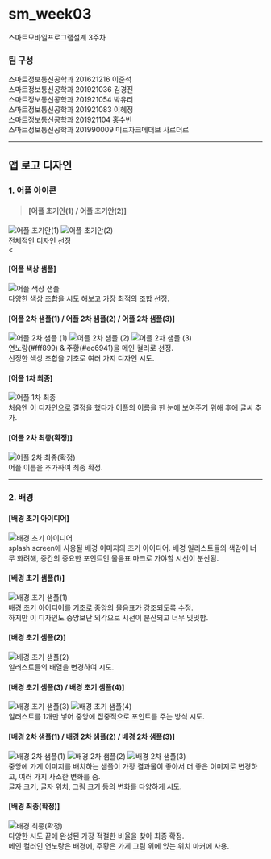 # sm_week03
스마트모바일프로그램설계 3주차   

### 팀 구성   
스마트정보통신공학과 201621216 이준석   
스마트정보통신공학과 201921036 김경진   
스마트정보통신공학과 201921054 박유리   
스마트정보통신공학과 201921083 이혜정   
스마트정보통신공학과 201921104 홍수빈    
스마트정보통신공학과 201990009 미르자크메더브 사르더르    
   ***   

## 앱 로고 디자인   

### 1. 어플 아이콘   

> #### [어플 초기안(1) / 어플 초기안(2)]      
![어플 초기안(1)](https://user-images.githubusercontent.com/57963888/111958615-c84b4800-8b30-11eb-870d-c596e6a05d44.png)
![어플 초기안(2)](https://user-images.githubusercontent.com/57963888/111958632-cd0ffc00-8b30-11eb-9a94-6ccb4842d0fa.png)      
전체적인 디자인 선정   
<
   
#### [어플 색상 샘플]   
![어플 색상 샘플](https://user-images.githubusercontent.com/57963888/111955088-64268500-8b2c-11eb-8ef8-4170db3ed9dc.png)   
다양한 색상 조합을 시도 해보고 가장 최적의 조합 선정.   
   
#### [어플 2차 샘플(1) / 어플 2차 샘플(2) / 어플 2차 샘플(3)]   
![어플 2차 샘플 (1)](https://user-images.githubusercontent.com/57963888/111958676-ddc07200-8b30-11eb-8f56-37f7329436ba.png)
![어플 2차 샘플 (2)](https://user-images.githubusercontent.com/57963888/111958687-e0bb6280-8b30-11eb-9e2b-75e96db1e840.png)
![어플 2차 샘플 (3)](https://user-images.githubusercontent.com/57963888/111958716-e87b0700-8b30-11eb-9b69-753808e385af.png)     
연노랑(#fff899) & 주황(#ec6941)을 메인 컬러로 선정.   
선정한 색상 조합을 기초로 여러 가지 디자인 시도.   
   
#### [어플 1차 최종]   
![어플 1차 최종](https://user-images.githubusercontent.com/57963888/111958768-f92b7d00-8b30-11eb-91d4-57c749b6e3e0.png)   
처음엔 이 디자인으로 결정을 했다가 어플의 이름을 한 눈에 보여주기 위해 후에 글씨 추가.   
   
#### [어플 2차 최종(확정)]   
![어플 2차 최종(확정)](https://user-images.githubusercontent.com/57963888/111958828-0e081080-8b31-11eb-92ba-2386b7edae8f.png)   
어플 이름을 추가하여 최종 확정.   
   
***   

### 2. 배경   

#### [배경 초기 아이디어]   
![배경 초기 아이디어](https://user-images.githubusercontent.com/57963888/111959034-4a3b7100-8b31-11eb-8765-7c07c7e51a3e.png)   
splash screen에 사용될 배경 이미지의 초기 아이디어. 배경 일러스트들의 색감이 너무 화려해, 중간의 중요한 포인트인 물음표 마크로 가야할 시선이 분산됨.   
    
       
#### [배경 초기 샘플(1)]   
![배경 초기 샘플(1)](https://user-images.githubusercontent.com/57963888/111958874-1c562c80-8b31-11eb-8c97-016380803d79.png)   
배경 초기 아이디어를 기초로 중앙의 물음표가 강조되도록 수정.   
하지만 이 디자인도 중앙보단 외각으로 시선이 분산되고 너무 밋밋함.   
   

#### [배경 초기 샘플(2)]   
![배경 초기 샘플(2)](https://user-images.githubusercontent.com/57963888/111958883-1e1ff000-8b31-11eb-8f36-ba3a220dc2ae.png)   
일러스트들의 배열을 변경하여 시도.   
   
   
#### [배경 초기 샘플(3) / 배경 초기 샘플(4)]   
![배경 초기 샘플(3)](https://user-images.githubusercontent.com/57963888/111958889-1fe9b380-8b31-11eb-8cc2-213286e06518.png)
![배경 초기 샘플(4)](https://user-images.githubusercontent.com/57963888/111958897-22e4a400-8b31-11eb-985e-3ed664f725b2.png)   
일러스트를 1개만 넣어 중앙에 집중적으로 포인트를 주는 방식 시도.   
   

#### [배경 2차 샘플(1) / 배경 2차 샘플(2) / 배경 2차 샘플(3)]   
![배경 2차 샘플(1)](https://user-images.githubusercontent.com/57963888/111959062-558e9c80-8b31-11eb-9c24-e8d7bcf324f0.png)
![배경 2차 샘플(2)](https://user-images.githubusercontent.com/57963888/111959072-57586000-8b31-11eb-86e3-d13eccee8e14.png)
![배경 2차 샘플(3)](https://user-images.githubusercontent.com/57963888/111959081-59baba00-8b31-11eb-9996-8f5ddefdd530.png)   
중앙에 가게 이미지를 배치하는 샘플이 가장 결과물이 좋아서 더 좋은 이미지로 변경하고, 여러 가지 사소한 변화를 줌.   
글자 크기, 글자 위치, 그림 크기 등의 변화를 다양하게 시도.   
   

#### [배경 최종(확정)]   
![배경 최종(확정)](https://user-images.githubusercontent.com/57963888/111959121-63dcb880-8b31-11eb-85d9-a2c3607e9139.png)   
다양한 시도 끝에 완성된 가장 적절한 비율을 찾아 최종 확정.   
메인 컬러인 연노랑은 배경에, 주황은 가게 그림 위에 있는 위치 마커에 사용.    
